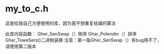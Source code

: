 # my_to_c.h
这是给我自己方便使用的库，因为我不想重复枯燥的算法

此库内容函数：
Gher_SenSwap（）倒序
Ghar_Polender（）排序
Ghar_ToweSers()二进制装换
注意：第一版Gher_SenSwap（）有bug用不了，请使用第二版本
